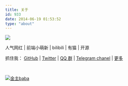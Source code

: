 ```yaml
---
title: 关于
id: 933
date: 2014-06-19 01:53:52
type: "about"
---
```


![](/images/about.jpg)

人气网红 | 前端小萌新 | bilibili | 有猫 | 开源

抓住我： [GitHub](https://github.com/zzuyoung) | [Twitter](https://twitter.com/uyoung__) | [QQ 群](/images/qq-g.jpg) | [Telegram chanel](https://t.me/uyoung) | [更多](https://uyoung.co)

&nbsp;

[![金主baba](/images/upyun_logo2.png "又拍云")](https://www.upyun.com)
